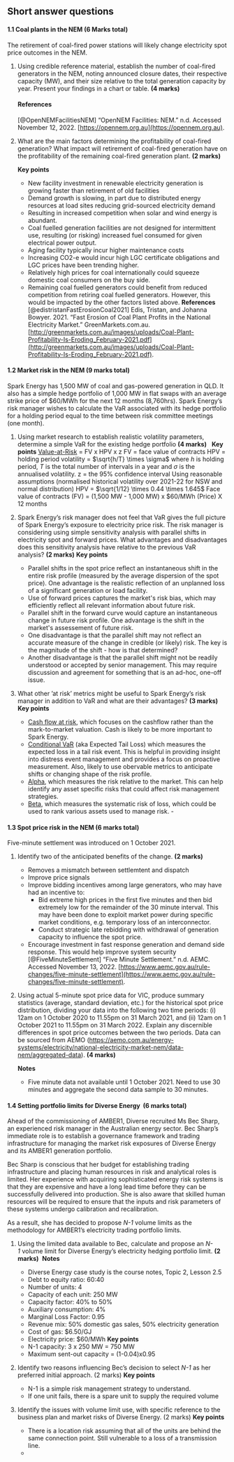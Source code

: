 ## Short answer questions
#### 1.1 Coal plants in the NEM (6 Marks total)

The retirement of coal-fired power stations will likely change electricity spot price outcomes in the NEM.     

1.  Using credible reference material, establish the number of coal-fired generators in the NEM, noting announced closure dates, their respective capacity (MW), and their size relative to the total generation capacity by year. Present your findings in a chart or table. **(4 marks)**
    #### References
    [@OpenNEMFacilitiesNEM]
    “OpenNEM Facilities: NEM.” n.d. Accessed November 12, 2022. [https://opennem.org.au](https://opennem.org.au).

2.  What are the main factors determining the profitability of coal-fired generation? What impact will retirement of coal-fired generation have on the profitability of the remaining coal-fired generation plant. **(2 marks)**

	 **Key points**
	- New facility investment in renewable electricity generation is growing faster than retirement of old facilities
	- Demand growth is slowing, in part due to distributed energy resources at load sites reducing grid-sourced electricity demand
	- Resulting in increased competition when solar and wind energy is abundant.
	- Coal fuelled generation facilities are not designed for intermittent use, resulting (or risking) increased fuel consumed for given electrical power output. 
	- Aging facility typically incur higher maintenance costs
	- Increasing CO2-e would incur high LGC certificate obligations and LGC prices have been trending higher.
	- Relatively high prices for coal internationally could squeeze domestic coal consumers on the buy side.
	- Remaining coal fuelled generators could benefit from reduced competition from retiring coal fuelled generators. However, this would be impacted by the other factors listed above.
	 **References**
[@edistristanFastErosionCoal2021]
Edis, Tristan, and Johanna Bowyer. 2021. “Fast Erosion of Coal Plant Profits in the National Electricity Market.” GreenMarkets.com.au. [http://greenmarkets.com.au/images/uploads/Coal-Plant-Profitability-Is-Eroding_February-2021.pdf](http://greenmarkets.com.au/images/uploads/Coal-Plant-Profitability-Is-Eroding_February-2021.pdf).
	
#### 1.2 Market risk in the NEM (9 marks total)  

Spark Energy has 1,500 MW of coal and gas-powered generation in QLD. It also has a simple hedge portfolio of 1,000 MW in flat swaps with an average strike price of $60/MWh for the next 12 months (8,760hrs). Spark Energy’s risk manager wishes to calculate the VaR associated with its hedge portfolio for a holding period equal to the time between risk committee meetings (one month).  

1.  Using market research to establish realistic volatility parameters, determine a simple VaR for the existing hedge portfolio **(4 marks)**  
	**Key points**
	[Value-at-Risk](value-at-risk.md) = FV x HPV x z
		FV = face value of contracts
		HPV = holding period volatility = $\sqrt{h/T} \times \sigma$ where $h$ is holding period, $T$ is the total number of intervals in a year and $\sigma$ is the annualised volatility. 
		z = the 95% confidence interval
		Using reasonable assumptions (normalised historical volatility over 2021-22 for NSW and normal distribution) HPV = $\sqrt{1/12} \times 0.44 \times 1.645$
		Face value of contracts (FV) = (1,500 MW - 1,000 MW) x $60/MWh (Price) X 12 months
	

2.  Spark Energy’s risk manager does not feel that VaR gives the full picture of Spark Energy’s exposure to electricity price risk. The risk manager is considering using simple sensitivity analysis with parallel shifts in electricity spot and forward prices. What advantages and disadvantages does this sensitivity analysis have relative to the previous VaR analysis? **(2 marks)**
	**Key points**
	- Parallel shifts in the spot price reflect an instantaneous shift in the entire risk profile (measured by the average dispersion of the spot price). One advantage is the realistic reflection of an unplanned loss of a significant generation or load facility.
	- Use of forward prices captures the market's risk bias, which may efficiently reflect all relevant information about future risk.
	- Parallel shift in the forward curve would capture an instantaneous change in future risk profile. One advantage is the shift in the market's assessement of future risk.
	- One disadvantage is that the parallel shift may not reflect an accurate measure of the change in credible (or likely) risk. The key is the magnitude of the shift - how is that determined?
	- Another disadvantage is that the parallel shift might not be readily understood or accepted by senior management. This may require discussion and agreement for something that is an ad-hoc, one-off issue. 
1.  What other ’at risk’ metrics might be useful to Spark Energy’s risk manager in addition to VaR and what are their advantages? **(3 marks)** 
	**Key points**
	- [Cash flow at risk](cashflow-at-risk.md), which focuses on the cashflow rather than the mark-to-market valuation. Cash is likely to be more important to Spark Energy.
	- [Conditional VaR](https://www.investopedia.com/terms/c/conditional_value_at_risk.asp#:~:text=Conditional%20Value%20at%20Risk%20(CVaR)%2C%20also%20known%20as%20the,risk%20an%20investment%20portfolio%20has.) (aka Expected Tail Loss) which measures the expected loss in a tail risk event. This is helpful in providing insight into distress event management and provides a focus on proactive measurement. Also, likely to use obervable metrics to anticipate shifts or changing shape of the risk profile.
	- [Alpha](https://www.investopedia.com/terms/r/riskmeasures.asp), which measures the risk relative to the market. This can help identify any asset specific risks that could affect risk management strategies.
	- [Beta](https://www.investopedia.com/terms/r/riskmeasures.asp#Beta), which measures the systematic risk of loss, which could be used to rank various assets used to manage risk.	- 
    

#### 1.3 Spot price risk in the NEM (6 marks total)

Five-minute settlement was introduced on 1 October 2021.  

1.  Identify two of the anticipated benefits of the change. **(2 marks)**
    - Removes a mismatch between settlemtent and dispatch
    - Improve price signals
    - Improve bidding incentives among large generators, who may have had an incentive to:
	    - Bid extreme high prices in the first five minutes and then bid extremely low for the remainder of the 30 minute interval. This may have been done to exploit market power during specific market conditions, e.g. temporary loss of an interconnector.
	    - Conduct strategic late rebidding with withdrawal of generation capacity to influence the spot price.
	- Encourage investment in fast response generation and demand side response. This would help improve system security [@FiveMinuteSettlement] 
		“Five Minute Settlement.” n.d. AEMC. Accessed November 13, 2022. [https://www.aemc.gov.au/rule-changes/five-minute-settlement](https://www.aemc.gov.au/rule-changes/five-minute-settlement).

2.  Using actual 5-minute spot price data for VIC, produce summary statistics (average, standard deviation, etc.) for the historical spot price distribution, dividing your data into the following two time periods: (i) 12am on 1 October 2020 to 11.55pm on 31 March 2021, and (ii) 12am on 1 October 2021 to 11.55pm on 31 March 2022. Explain any discernible differences in spot price outcomes between the two periods. Data can be sourced from AEMO (https://aemo.com.au/energy-systems/electricity/national-electricity-market-nem/data-nem/aggregated-data). **(4 marks)**  

	**Notes**
	- Five minute data not available until 1 October 2021. Need to use 30 minutes and aggregate the second data sample to 30 minutes.

#### 1.4 Setting portfolio limits for Diverse Energy  (6 marks total) 

Ahead of the commissioning of AMBER1, Diverse recruited Ms Bec Sharp, an experienced risk manager in the Australian energy sector. Bec Sharp’s immediate role is to establish a governance framework and trading infrastructure for managing the market risk exposures of Diverse Energy and its AMBER1 generation portfolio.

Bec Sharp is conscious that her budget for establishing trading infrastructure and placing human resources in risk and analytical roles is limited. Her experience with acquiring sophisticated energy risk systems is that they are expensive and have a long lead time before they can be successfully delivered into production. She is also aware that skilled human resources will be required to ensure that the inputs and risk parameters of these systems undergo calibration and recalibration.

As a result, she has decided to propose _N-1_ volume limits as the methodology for AMBER1’s electricity trading portfolio limits.

1.  Using the limited data available to Bec, calculate and propose an _N-1_ volume limit for Diverse Energy’s electricity hedging portfolio limit. **(2 marks)** 
	**Notes**
	- Diverse Energy case study is the course notes, Topic 2, Lesson 2.5
	- Debt to equity ratio: 60:40
	- Number of units: 4
	- Capacity of each unit: 250 MW
	- Capacity factor: 40% to 50%
	- Auxiliary consumption: 4%
	- Marginal Loss Factor: 0.95
	- Revenue mix: 50% domestic gas sales, 50% electricity generation
	- Cost of gas: $6.50/GJ
	- Electricity price: $60/MWh
	**Key points**
	- N-1 capacity: 3 x 250 MW = 750 MW
	- Maximum sent-out capacity = (1-0.04)x0.95
	
1.  Identify two reasons influencing Bec’s decision to select _N-1_ as her preferred initial approach. (2 marks)
	**Key points**
	- N-1 is a simple risk management strategy to understand.
	- If one unit fails, there is a spare unit to supply the required volume   
1.  Identify the issues with volume limit use, with specific reference to the business plan and market risks of Diverse Energy. (2 marks)
	**Key points**
	- There is a location risk assuming that all of the units are behind the same connection point. Still vulnerable to a loss of a transmission line. 
	- 